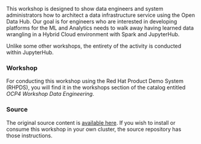 This workshop is designed to show data engineers and system administrators
how to architect a data infrastructure service using the Open Data Hub. Our
goal is for engineers who are interested in developing platforms for the ML
and Analytics needs to walk away having learned data wrangling in a Hybrid
Cloud environment with Spark and JupyterHub.

Unlike some other workshops, the entirety of the activity is conducted within
JupyterHub.

### Workshop
For conducting this workshop using the Red Hat Product Demo System (RHPDS),
you will find it in the workshops section of the catalog entitled _OCP4
Workshop Data Engineering_.

### Source
The original source content is [available
here](https://gitlab.com/opendatahub/data-engineering-and-machine-learning-workshop/).
If you wish to install or consume this workshop in your own cluster, the
source repository has those instructions.


